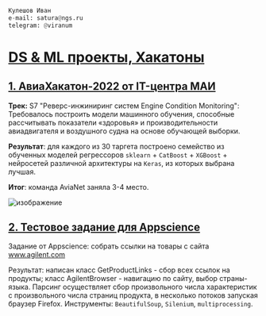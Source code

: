 ```python
Кулешов Иван
e-mail: satura@ngs.ru
telegram: @viranum
```

# [DS & ML проекты, Хакатоны](https://github.com/IvanKuleshov/Portfolio/tree/main/1.%20ML_DS_projects)
## [1. АвиаХакатон-2022 от IT-центра МАИ](https://github.com/IvanKuleshov/AviaHack-2022)
**Трек:** S7 "Реверс-инжиниринг систем Engine Condition Monitoring": Требовалось построить модели машинного обучения, способные рассчитывать показатели «здоровья» и производительности авиадвигателя и воздушного судна на основе обучающей выборки.

**Результат**: для каждого из 30 таргета построено семейство из обученных моделей регрессоров `sklearn` + `CatBoost` + `XGBoost` + нейросетей различной архитектуры на `Keras`, из которых выбрана лучшая.

**Итог**: команда AviaNet заняла 3-4 место.

![изображение](https://user-images.githubusercontent.com/78194312/198583865-5bcc460c-8c83-4609-905b-edc3d68b67bc.png)

## [2. Тестовое задание для Appscience](https://github.com/IvanKuleshov/Appscience)
Задание от Appscience: собрать ссылки на товары с сайта www.agilent.com

Результат: написан класс GetProductLinks - сбор всех ссылок на продукты; класс AgilentBrowser - навигацию по сайту, выбор страны-языка. Парсинг осуществляет сбор произвольного числа характеристик с произвольного числа страниц продукта, в несколько потоков запуская браузер Firefox.
Инструменты: `BeautifulSoup`, `Silenium`, `multiprocessing`.
